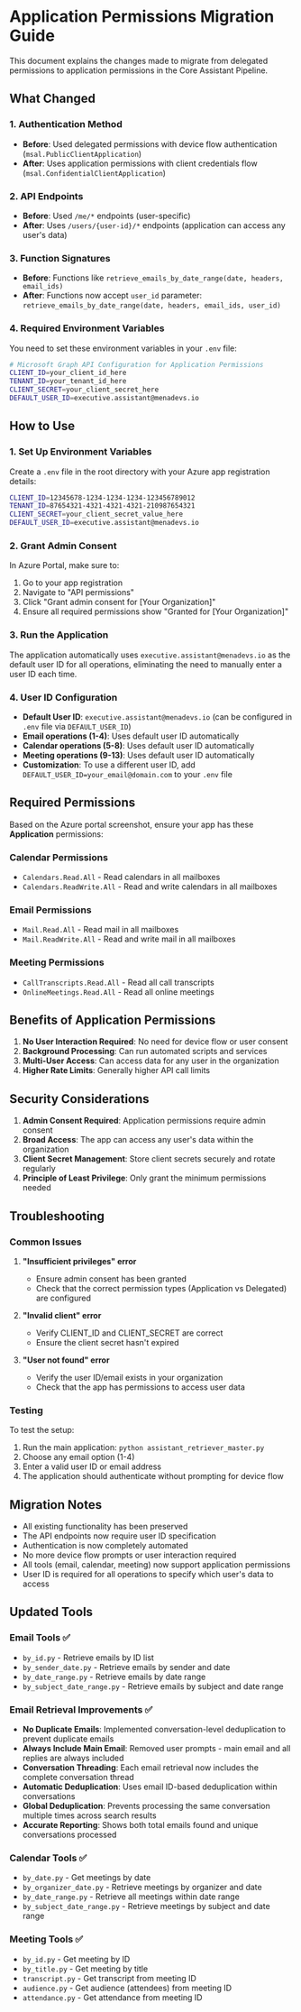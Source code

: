 # Application Permissions Migration Guide

This document explains the changes made to migrate from delegated permissions to application permissions in the Core Assistant Pipeline.

## What Changed

### 1. Authentication Method
- **Before**: Used delegated permissions with device flow authentication (`msal.PublicClientApplication`)
- **After**: Uses application permissions with client credentials flow (`msal.ConfidentialClientApplication`)

### 2. API Endpoints
- **Before**: Used `/me/*` endpoints (user-specific)
- **After**: Uses `/users/{user-id}/*` endpoints (application can access any user's data)

### 3. Function Signatures
- **Before**: Functions like `retrieve_emails_by_date_range(date, headers, email_ids)`
- **After**: Functions now accept `user_id` parameter: `retrieve_emails_by_date_range(date, headers, email_ids, user_id)`

### 4. Required Environment Variables
You need to set these environment variables in your `.env` file:

```bash
# Microsoft Graph API Configuration for Application Permissions
CLIENT_ID=your_client_id_here
TENANT_ID=your_tenant_id_here
CLIENT_SECRET=your_client_secret_here
DEFAULT_USER_ID=executive.assistant@menadevs.io
```

## How to Use

### 1. Set Up Environment Variables
Create a `.env` file in the root directory with your Azure app registration details:

```bash
CLIENT_ID=12345678-1234-1234-1234-123456789012
TENANT_ID=87654321-4321-4321-4321-210987654321
CLIENT_SECRET=your_client_secret_value_here
DEFAULT_USER_ID=executive.assistant@menadevs.io
```

### 2. Grant Admin Consent
In Azure Portal, make sure to:
1. Go to your app registration
2. Navigate to "API permissions"
3. Click "Grant admin consent for [Your Organization]"
4. Ensure all required permissions show "Granted for [Your Organization]"

### 3. Run the Application
The application automatically uses `executive.assistant@menadevs.io` as the default user ID for all operations, eliminating the need to manually enter a user ID each time.

### 4. User ID Configuration
- **Default User ID**: `executive.assistant@menadevs.io` (can be configured in `.env` file via `DEFAULT_USER_ID`)
- **Email operations (1-4)**: Uses default user ID automatically
- **Calendar operations (5-8)**: Uses default user ID automatically  
- **Meeting operations (9-13)**: Uses default user ID automatically
- **Customization**: To use a different user ID, add `DEFAULT_USER_ID=your_email@domain.com` to your `.env` file

## Required Permissions

Based on the Azure portal screenshot, ensure your app has these **Application** permissions:

### Calendar Permissions
- `Calendars.Read.All` - Read calendars in all mailboxes
- `Calendars.ReadWrite.All` - Read and write calendars in all mailboxes

### Email Permissions
- `Mail.Read.All` - Read mail in all mailboxes
- `Mail.ReadWrite.All` - Read and write mail in all mailboxes

### Meeting Permissions
- `CallTranscripts.Read.All` - Read all call transcripts
- `OnlineMeetings.Read.All` - Read all online meetings

## Benefits of Application Permissions

1. **No User Interaction Required**: No need for device flow or user consent
2. **Background Processing**: Can run automated scripts and services
3. **Multi-User Access**: Can access data for any user in the organization
4. **Higher Rate Limits**: Generally higher API call limits

## Security Considerations

1. **Admin Consent Required**: Application permissions require admin consent
2. **Broad Access**: The app can access any user's data within the organization
3. **Client Secret Management**: Store client secrets securely and rotate regularly
4. **Principle of Least Privilege**: Only grant the minimum permissions needed

## Troubleshooting

### Common Issues

1. **"Insufficient privileges" error**
   - Ensure admin consent has been granted
   - Check that the correct permission types (Application vs Delegated) are configured

2. **"Invalid client" error**
   - Verify CLIENT_ID and CLIENT_SECRET are correct
   - Ensure the client secret hasn't expired

3. **"User not found" error**
   - Verify the user ID/email exists in your organization
   - Check that the app has permissions to access user data

### Testing

To test the setup:
1. Run the main application: `python assistant_retriever_master.py`
2. Choose any email option (1-4)
3. Enter a valid user ID or email address
4. The application should authenticate without prompting for device flow

## Migration Notes

- All existing functionality has been preserved
- The API endpoints now require user ID specification
- Authentication is now completely automated
- No more device flow prompts or user interaction required
- All tools (email, calendar, meeting) now support application permissions
- User ID is required for all operations to specify which user's data to access

## Updated Tools

### Email Tools ✅
- `by_id.py` - Retrieve emails by ID list
- `by_sender_date.py` - Retrieve emails by sender and date
- `by_date_range.py` - Retrieve emails by date range
- `by_subject_date_range.py` - Retrieve emails by subject and date range

### Email Retrieval Improvements ✅
- **No Duplicate Emails**: Implemented conversation-level deduplication to prevent duplicate emails
- **Always Include Main Email**: Removed user prompts - main email and all replies are always included
- **Conversation Threading**: Each email retrieval now includes the complete conversation thread
- **Automatic Deduplication**: Uses email ID-based deduplication within conversations
- **Global Deduplication**: Prevents processing the same conversation multiple times across search results
- **Accurate Reporting**: Shows both total emails found and unique conversations processed

### Calendar Tools ✅
- `by_date.py` - Get meetings by date
- `by_organizer_date.py` - Retrieve meetings by organizer and date
- `by_date_range.py` - Retrieve all meetings within date range
- `by_subject_date_range.py` - Retrieve meetings by subject and date range

### Meeting Tools ✅
- `by_id.py` - Get meeting by ID
- `by_title.py` - Get meeting by title
- `transcript.py` - Get transcript from meeting ID
- `audience.py` - Get audience (attendees) from meeting ID
- `attendance.py` - Get attendance from meeting ID
